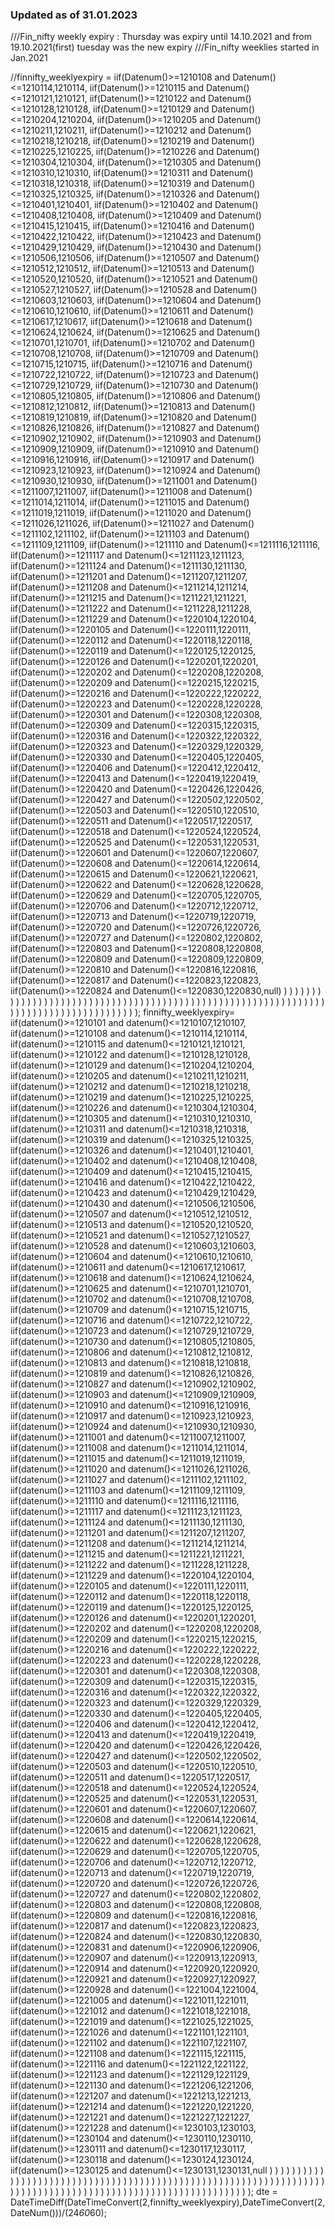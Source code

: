 ### Updated as of 31.01.2023
///Fin_nifty weekly expiry : Thursday was expiry until 14.10.2021 and from 19.10.2021(first) tuesday was the new expiry
///Fin_nifty weeklies started in Jan.2021


//finnifty_weeklyexpiry = iif(Datenum()>=1210108 and Datenum()<=1210114,1210114,	iif(Datenum()>=1210115 and Datenum()<=1210121,1210121,	iif(Datenum()>=1210122 and Datenum()<=1210128,1210128,	iif(Datenum()>=1210129 and Datenum()<=1210204,1210204,	iif(Datenum()>=1210205 and Datenum()<=1210211,1210211,	iif(Datenum()>=1210212 and Datenum()<=1210218,1210218,	iif(Datenum()>=1210219 and Datenum()<=1210225,1210225,	iif(Datenum()>=1210226 and Datenum()<=1210304,1210304,	iif(Datenum()>=1210305 and Datenum()<=1210310,1210310,	iif(Datenum()>=1210311 and Datenum()<=1210318,1210318,	iif(Datenum()>=1210319 and Datenum()<=1210325,1210325,	iif(Datenum()>=1210326 and Datenum()<=1210401,1210401,	iif(Datenum()>=1210402 and Datenum()<=1210408,1210408,	iif(Datenum()>=1210409 and Datenum()<=1210415,1210415,	iif(Datenum()>=1210416 and Datenum()<=1210422,1210422,	iif(Datenum()>=1210423 and Datenum()<=1210429,1210429,	iif(Datenum()>=1210430 and Datenum()<=1210506,1210506,	iif(Datenum()>=1210507 and Datenum()<=1210512,1210512,	iif(Datenum()>=1210513 and Datenum()<=1210520,1210520,	iif(Datenum()>=1210521 and Datenum()<=1210527,1210527,	iif(Datenum()>=1210528 and Datenum()<=1210603,1210603,	iif(Datenum()>=1210604 and Datenum()<=1210610,1210610,	iif(Datenum()>=1210611 and Datenum()<=1210617,1210617,	iif(Datenum()>=1210618 and Datenum()<=1210624,1210624,	iif(Datenum()>=1210625 and Datenum()<=1210701,1210701,	iif(Datenum()>=1210702 and Datenum()<=1210708,1210708,	iif(Datenum()>=1210709 and Datenum()<=1210715,1210715,	iif(Datenum()>=1210716 and Datenum()<=1210722,1210722,	iif(Datenum()>=1210723 and Datenum()<=1210729,1210729,	iif(Datenum()>=1210730 and Datenum()<=1210805,1210805,	iif(Datenum()>=1210806 and Datenum()<=1210812,1210812,	iif(Datenum()>=1210813 and Datenum()<=1210819,1210819,	iif(Datenum()>=1210820 and Datenum()<=1210826,1210826,	iif(Datenum()>=1210827 and Datenum()<=1210902,1210902,	iif(Datenum()>=1210903 and Datenum()<=1210909,1210909,	iif(Datenum()>=1210910 and Datenum()<=1210916,1210916,	iif(Datenum()>=1210917 and Datenum()<=1210923,1210923,	iif(Datenum()>=1210924 and Datenum()<=1210930,1210930,	iif(Datenum()>=1211001 and Datenum()<=1211007,1211007,	iif(Datenum()>=1211008 and Datenum()<=1211014,1211014,	iif(Datenum()>=1211015 and Datenum()<=1211019,1211019,	iif(Datenum()>=1211020 and Datenum()<=1211026,1211026,	iif(Datenum()>=1211027 and Datenum()<=1211102,1211102,	iif(Datenum()>=1211103 and Datenum()<=1211109,1211109,	iif(Datenum()>=1211110 and Datenum()<=1211116,1211116,	iif(Datenum()>=1211117 and Datenum()<=1211123,1211123,	iif(Datenum()>=1211124 and Datenum()<=1211130,1211130,	iif(Datenum()>=1211201 and Datenum()<=1211207,1211207,	iif(Datenum()>=1211208 and Datenum()<=1211214,1211214,	iif(Datenum()>=1211215 and Datenum()<=1211221,1211221,	iif(Datenum()>=1211222 and Datenum()<=1211228,1211228,	iif(Datenum()>=1211229 and Datenum()<=1220104,1220104,	iif(Datenum()>=1220105 and Datenum()<=1220111,1220111,	iif(Datenum()>=1220112 and Datenum()<=1220118,1220118,	iif(Datenum()>=1220119 and Datenum()<=1220125,1220125,	iif(Datenum()>=1220126 and Datenum()<=1220201,1220201,	iif(Datenum()>=1220202 and Datenum()<=1220208,1220208,	iif(Datenum()>=1220209 and Datenum()<=1220215,1220215,	iif(Datenum()>=1220216 and Datenum()<=1220222,1220222,	iif(Datenum()>=1220223 and Datenum()<=1220228,1220228,	iif(Datenum()>=1220301 and Datenum()<=1220308,1220308,	iif(Datenum()>=1220309 and Datenum()<=1220315,1220315,	iif(Datenum()>=1220316 and Datenum()<=1220322,1220322,	iif(Datenum()>=1220323 and Datenum()<=1220329,1220329,	iif(Datenum()>=1220330 and Datenum()<=1220405,1220405,	iif(Datenum()>=1220406 and Datenum()<=1220412,1220412,	iif(Datenum()>=1220413 and Datenum()<=1220419,1220419,	iif(Datenum()>=1220420 and Datenum()<=1220426,1220426,	iif(Datenum()>=1220427 and Datenum()<=1220502,1220502,	iif(Datenum()>=1220503 and Datenum()<=1220510,1220510,	iif(Datenum()>=1220511 and Datenum()<=1220517,1220517,	iif(Datenum()>=1220518 and Datenum()<=1220524,1220524,	iif(Datenum()>=1220525 and Datenum()<=1220531,1220531,	iif(Datenum()>=1220601 and Datenum()<=1220607,1220607,	iif(Datenum()>=1220608 and Datenum()<=1220614,1220614,	iif(Datenum()>=1220615 and Datenum()<=1220621,1220621,	iif(Datenum()>=1220622 and Datenum()<=1220628,1220628,	iif(Datenum()>=1220629 and Datenum()<=1220705,1220705,	iif(Datenum()>=1220706 and Datenum()<=1220712,1220712,	iif(Datenum()>=1220713 and Datenum()<=1220719,1220719,	iif(Datenum()>=1220720 and Datenum()<=1220726,1220726,	iif(Datenum()>=1220727 and Datenum()<=1220802,1220802,	iif(Datenum()>=1220803 and Datenum()<=1220808,1220808,	iif(Datenum()>=1220809 and Datenum()<=1220809,1220809,	iif(Datenum()>=1220810 and Datenum()<=1220816,1220816,	iif(Datenum()>=1220817 and Datenum()<=1220823,1220823,	iif(Datenum()>=1220824 and Datenum()<=1220830,1220830,null)	)	)	)	)	)	)	)	)	)	)	)	)	)	)	)	)	)	)	)	)	)	)	)	)	)	)	)	)	)	)	)	)	)	)	)	)	)	)	)	)	)	)	)	)	)	)	)	)	)	)	)	)	)	)	)	)	)	)	)	)	)	)	)	)	)	)	)	)	)	)	)	)	)	)	)	)	)	)	)	)	)	)	)	)	)	);
finnifty_weeklyexpiry= iif(datenum()>=1210101 and datenum()<=1210107,1210107,	iif(datenum()>=1210108 and datenum()<=1210114,1210114,	iif(datenum()>=1210115 and datenum()<=1210121,1210121,	iif(datenum()>=1210122 and datenum()<=1210128,1210128,	iif(datenum()>=1210129 and datenum()<=1210204,1210204,	iif(datenum()>=1210205 and datenum()<=1210211,1210211,	iif(datenum()>=1210212 and datenum()<=1210218,1210218,	iif(datenum()>=1210219 and datenum()<=1210225,1210225,	iif(datenum()>=1210226 and datenum()<=1210304,1210304,	iif(datenum()>=1210305 and datenum()<=1210310,1210310,	iif(datenum()>=1210311 and datenum()<=1210318,1210318,	iif(datenum()>=1210319 and datenum()<=1210325,1210325,	iif(datenum()>=1210326 and datenum()<=1210401,1210401,	iif(datenum()>=1210402 and datenum()<=1210408,1210408,	iif(datenum()>=1210409 and datenum()<=1210415,1210415,	iif(datenum()>=1210416 and datenum()<=1210422,1210422,	iif(datenum()>=1210423 and datenum()<=1210429,1210429,	iif(datenum()>=1210430 and datenum()<=1210506,1210506,	iif(datenum()>=1210507 and datenum()<=1210512,1210512,	iif(datenum()>=1210513 and datenum()<=1210520,1210520,	iif(datenum()>=1210521 and datenum()<=1210527,1210527,	iif(datenum()>=1210528 and datenum()<=1210603,1210603,	iif(datenum()>=1210604 and datenum()<=1210610,1210610,	iif(datenum()>=1210611 and datenum()<=1210617,1210617,	iif(datenum()>=1210618 and datenum()<=1210624,1210624,	iif(datenum()>=1210625 and datenum()<=1210701,1210701,	iif(datenum()>=1210702 and datenum()<=1210708,1210708,	iif(datenum()>=1210709 and datenum()<=1210715,1210715,	iif(datenum()>=1210716 and datenum()<=1210722,1210722,	iif(datenum()>=1210723 and datenum()<=1210729,1210729,	iif(datenum()>=1210730 and datenum()<=1210805,1210805,	iif(datenum()>=1210806 and datenum()<=1210812,1210812,	iif(datenum()>=1210813 and datenum()<=1210818,1210818,	iif(datenum()>=1210819 and datenum()<=1210826,1210826,	iif(datenum()>=1210827 and datenum()<=1210902,1210902,	iif(datenum()>=1210903 and datenum()<=1210909,1210909,	iif(datenum()>=1210910 and datenum()<=1210916,1210916,	iif(datenum()>=1210917 and datenum()<=1210923,1210923,	iif(datenum()>=1210924 and datenum()<=1210930,1210930,	iif(datenum()>=1211001 and datenum()<=1211007,1211007,	iif(datenum()>=1211008 and datenum()<=1211014,1211014,	iif(datenum()>=1211015 and datenum()<=1211019,1211019,	iif(datenum()>=1211020 and datenum()<=1211026,1211026,	iif(datenum()>=1211027 and datenum()<=1211102,1211102,	iif(datenum()>=1211103 and datenum()<=1211109,1211109,	iif(datenum()>=1211110 and datenum()<=1211116,1211116,	iif(datenum()>=1211117 and datenum()<=1211123,1211123,	iif(datenum()>=1211124 and datenum()<=1211130,1211130,	iif(datenum()>=1211201 and datenum()<=1211207,1211207,	iif(datenum()>=1211208 and datenum()<=1211214,1211214,	iif(datenum()>=1211215 and datenum()<=1211221,1211221,	iif(datenum()>=1211222 and datenum()<=1211228,1211228,	iif(datenum()>=1211229 and datenum()<=1220104,1220104,	iif(datenum()>=1220105 and datenum()<=1220111,1220111,	iif(datenum()>=1220112 and datenum()<=1220118,1220118,	iif(datenum()>=1220119 and datenum()<=1220125,1220125,	iif(datenum()>=1220126 and datenum()<=1220201,1220201,	iif(datenum()>=1220202 and datenum()<=1220208,1220208,	iif(datenum()>=1220209 and datenum()<=1220215,1220215,	iif(datenum()>=1220216 and datenum()<=1220222,1220222,	iif(datenum()>=1220223 and datenum()<=1220228,1220228,	iif(datenum()>=1220301 and datenum()<=1220308,1220308,	iif(datenum()>=1220309 and datenum()<=1220315,1220315,	iif(datenum()>=1220316 and datenum()<=1220322,1220322,	iif(datenum()>=1220323 and datenum()<=1220329,1220329,	iif(datenum()>=1220330 and datenum()<=1220405,1220405,	iif(datenum()>=1220406 and datenum()<=1220412,1220412,	iif(datenum()>=1220413 and datenum()<=1220419,1220419,	iif(datenum()>=1220420 and datenum()<=1220426,1220426,	iif(datenum()>=1220427 and datenum()<=1220502,1220502,	iif(datenum()>=1220503 and datenum()<=1220510,1220510,	iif(datenum()>=1220511 and datenum()<=1220517,1220517,	iif(datenum()>=1220518 and datenum()<=1220524,1220524,	iif(datenum()>=1220525 and datenum()<=1220531,1220531,	iif(datenum()>=1220601 and datenum()<=1220607,1220607,	iif(datenum()>=1220608 and datenum()<=1220614,1220614,	iif(datenum()>=1220615 and datenum()<=1220621,1220621,	iif(datenum()>=1220622 and datenum()<=1220628,1220628,	iif(datenum()>=1220629 and datenum()<=1220705,1220705,	iif(datenum()>=1220706 and datenum()<=1220712,1220712,	iif(datenum()>=1220713 and datenum()<=1220719,1220719,	iif(datenum()>=1220720 and datenum()<=1220726,1220726,	iif(datenum()>=1220727 and datenum()<=1220802,1220802,	iif(datenum()>=1220803 and datenum()<=1220808,1220808,	iif(datenum()>=1220809 and datenum()<=1220816,1220816,	iif(datenum()>=1220817 and datenum()<=1220823,1220823,	iif(datenum()>=1220824 and datenum()<=1220830,1220830,	iif(datenum()>=1220831 and datenum()<=1220906,1220906,	iif(datenum()>=1220907 and datenum()<=1220913,1220913,	iif(datenum()>=1220914 and datenum()<=1220920,1220920,	iif(datenum()>=1220921 and datenum()<=1220927,1220927,	iif(datenum()>=1220928 and datenum()<=1221004,1221004,	iif(datenum()>=1221005 and datenum()<=1221011,1221011,	iif(datenum()>=1221012 and datenum()<=1221018,1221018,	iif(datenum()>=1221019 and datenum()<=1221025,1221025,	iif(datenum()>=1221026 and datenum()<=1221101,1221101,	iif(datenum()>=1221102 and datenum()<=1221107,1221107,	iif(datenum()>=1221108 and datenum()<=1221115,1221115,	iif(datenum()>=1221116 and datenum()<=1221122,1221122,	iif(datenum()>=1221123 and datenum()<=1221129,1221129,	iif(datenum()>=1221130 and datenum()<=1221206,1221206,	iif(datenum()>=1221207 and datenum()<=1221213,1221213,	iif(datenum()>=1221214 and datenum()<=1221220,1221220,	iif(datenum()>=1221221 and datenum()<=1221227,1221227,	iif(datenum()>=1221228 and datenum()<=1230103,1230103,	iif(datenum()>=1230104 and datenum()<=1230110,1230110,	iif(datenum()>=1230111 and datenum()<=1230117,1230117,	iif(datenum()>=1230118 and datenum()<=1230124,1230124,	iif(datenum()>=1230125 and datenum()<=1230131,1230131,null					)	)	)	)	)	)	)	)	)	)	)	)	)	)	)	)	)	)	)	)	)	)	)	)	)	)	)	)	)	)	)	)	)	)	)	)	)	)	)	)	)	)	)	)	)	)	)	)	)	)	)	)	)	)	)	)	)	)	)	)	)	)	)	)	)	)	)	)	)	)	)	)	)	)	)	)	)	)	)	)	)	)	)	)	)	)	)	)	)	)	)	)	)	)	)	)	)	)	)	)	)	)	)	)	)	)	)	)	);
dte = DateTimeDiff(DateTimeConvert(2,finnifty_weeklyexpiry),DateTimeConvert(2,DateNum()))/(24*60*60);

